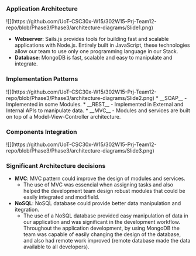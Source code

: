 


<h3>Application Architecture</h3>
![](https://github.com/UoT-CSC30x-W15/302W15-Prj-Team12-repo/blob/Phase3/Phase3/architecture-diagrams/Slide1.png)

* __Webserver__: Sails.js provides tools for building fast and scalable applications with Node.js. Entirely built in JavaScript, these technologies allow our team to use only one programming language in our Stack.
* __Database__: MongoDB is fast, scalable and easy to manipulate and integrate.  

<h3>Implementation Patterns</h3>
![](https://github.com/UoT-CSC30x-W15/302W15-Prj-Team12-repo/blob/Phase3/Phase3/architecture-diagrams/Slide2.png)
* __SOAP__ - Implemented in some Modules.
* __REST__ - Implemented in External and Internal APIs to manipulate data.
* __MVC__ - Modules and services are built on top of a Model-View-Controller architecture.

<h3>Components Integration</h3>
![](https://github.com/UoT-CSC30x-W15/302W15-Prj-Team12-repo/blob/Phase3/Phase3/architecture-diagrams/Slide3.png)

<h3>Significant Architecture decisions</h3>

* __MVC__: MVC pattern could improve the design of modules and services.
  * The use of MVC was essencial when assigning tasks and also helped the development team design robust modules that could be easily integrated and modifield. 
* __NoSQL__: NoSQL database could provide better data manipulation and itegration.
  * The use of a NoSQL database provided easy manipulation of data in our application and was significant in the development workflow. Throughout the application development, by using MongoDB the team was capable of easily changing the design of the database, and also had remote work improved (remote database made the data available to all developers).

